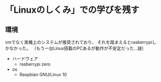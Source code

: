 # 「Linuxのしくみ」での学びを残す

## 環境
vmでなく実機上のシステムが推奨されており、
それを踏まえるとrasberrypiしかなかった。
（もう一台Linux搭載のPCあるが動作が不安定だった...謎）

- ハードウェア
  - rasberrypi zero
- os
  - Raspbian GNU/Linux 10

